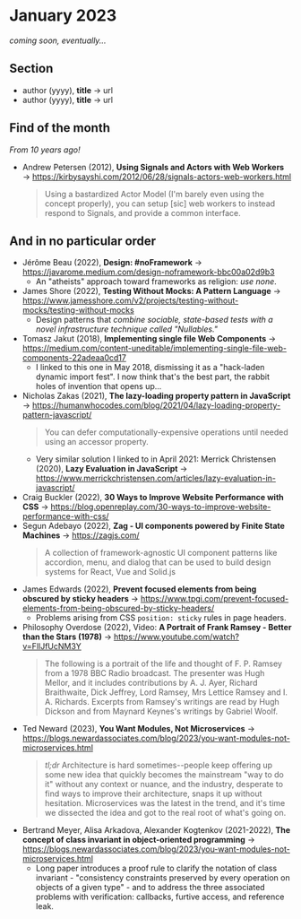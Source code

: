 # January 2023

*coming soon, eventually...*

## Section

+ author (yyyy), **title** &#8594; url
+ author (yyyy), **title** &#8594; url

## Find of the month

*From 10 years ago!*

+ Andrew Petersen (2012), **Using Signals and Actors with Web Workers** &#8594; https://kirbysayshi.com/2012/06/28/signals-actors-web-workers.html
  > Using a bastardized Actor Model (I'm barely even using the concept properly), you can setup \[sic] web workers to instead respond to Signals, and provide a common interface.

## And in no particular order

+ Jérôme Beau (2022), **Design: #noFramework** &#8594; https://javarome.medium.com/design-noframework-bbc00a02d9b3
  + An "atheists" approach toward frameworks as religion: *use none*.
+ James Shore (2022), **Testing Without Mocks: A Pattern Language** &#8594; https://www.jamesshore.com/v2/projects/testing-without-mocks/testing-without-mocks
  + Design patterns  that *combine sociable, state-based tests with a novel infrastructure technique called "Nullables."*
+ Tomasz Jakut (2018), **Implementing single file Web Components** &#8594; https://medium.com/content-uneditable/implementing-single-file-web-components-22adeaa0cd17
  + I linked to this one in May 2018, dismissing it as a "hack-laden dynamic import fest". I now think that's the best part, the rabbit holes of invention that opens up...
+ Nicholas Zakas (2021), **The lazy-loading property pattern in JavaScript** &#8594; https://humanwhocodes.com/blog/2021/04/lazy-loading-property-pattern-javascript/
  > You can defer computationally-expensive operations until needed using an accessor property.
  + Very similar solution I linked to in April 2021: Merrick Christensen (2020), **Lazy Evaluation in JavaScript** &#8594; https://www.merrickchristensen.com/articles/lazy-evaluation-in-javascript/
+ Craig Buckler (2022), **30 Ways to Improve Website Performance with CSS** &#8594; https://blog.openreplay.com/30-ways-to-improve-website-performance-with-css/
+ Segun Adebayo (2022), **Zag - UI components powered by Finite State Machines** &#8594; https://zagjs.com/
  > A collection of framework-agnostic UI component patterns like accordion, menu, and dialog that can be used to build design systems for React, Vue and Solid.js
+ James Edwards (2022), **Prevent focused elements from being obscured by sticky headers** &#8594; https://www.tpgi.com/prevent-focused-elements-from-being-obscured-by-sticky-headers/
  + Problems arising from CSS `position: sticky` rules in page headers. 
+ Philosophy Overdose (2022), Video: **A Portrait of Frank Ramsey - Better than the Stars (1978)** &#8594; https://www.youtube.com/watch?v=FllJfUcNM3Y
  > The following is a portrait of the life and thought of F. P. Ramsey from a 1978 BBC Radio broadcast. The presenter was Hugh Mellor, and it includes contributions by A. J. Ayer, Richard Braithwaite, Dick Jeffrey, Lord Ramsey, Mrs Lettice Ramsey and I. A. Richards. Excerpts from Ramsey's writings are read by Hugh Dickson and from Maynard Keynes's writings by Gabriel Woolf.
+ Ted Neward (2023), **You Want Modules, Not Microservices** &#8594; https://blogs.newardassociates.com/blog/2023/you-want-modules-not-microservices.html
  > *tl;dr* Architecture is hard sometimes--people keep offering up some new idea that quickly becomes the mainstream "way to do it" without any context or nuance, and the industry, desperate to find ways to improve their architecture, snaps it up without hesitation. Microservices was the latest in the trend, and it's time we dissected the idea and got to the real root of what's going on. 
+ Bertrand Meyer, Alisa Arkadova, Alexander Kogtenkov (2021-2022), **The concept of class invariant in object-oriented programming** &#8594; https://blogs.newardassociates.com/blog/2023/you-want-modules-not-microservices.html
  + Long paper introduces a proof rule to clarify the notation of class invariant - "consistency constraints preserved by every operation on objects of a given type" - and to address the three associated problems with verification: callbacks, furtive access, and reference leak.


